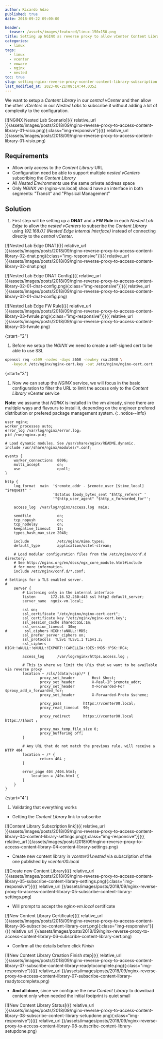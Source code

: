 ```yaml
---
author: Ricardo Adao
published: true
date: 2018-09-22 09:00:00

header:
  teaser: /assets/images/featured/linux-150x150.png
title: Setting up NGINX as reverse proxy to allow vCenter Content Library subscription
categories:
  - linux
tags:
  - linux
  - vcenter
  - vmware
  - nginx
  - nested
toc: true
slug: setting-nginx-reverse-proxy-vcenter-content-library-subscription
last_modified_at: 2023-06-21T08:14:44.035Z
---
```

We want to setup a _Content Library_ in our _central vCenter_ and then allow the other _vCenters_ in our _Nested Labs_ to subscribe it without adding a lot of complexity to the configuration.

[![NGINX Nested Lab Scenario]({{ relative_url }}/assets/images/posts/2018/09/nginx-reverse-proxy-to-access-content-library-01-visio.png){:class="img-responsive"}]({{ relative_url }}/assets/images/posts/2018/09/nginx-reverse-proxy-to-access-content-library-01-visio.png)

## Requirements ##

* Allow only access to the _Content Library_ URL
* Configuration need be able to support multiple _nested vCenters_ subscribing the _Content Library_
* All _Nested Environments_ use the same private address space
* Only _NGINX vm_ (nginx-vm.local) should have an interface in both segments: "Transit" and "Physical Management"

## Solution ##

1. First step will be setting up a **DNAT** and a **FW Rule** in each _Nested Lab Edge_ to allow the _nested vCenters_ to subscribe the _Content Library_ using  _192.168.0.1 (Nested Edge Internal Interface)_ instead of connecting directly to the _central vCenter_.

[![Nested Lab Edge DNAT]({{ relative_url }}/assets/images/posts/2018/09/nginx-reverse-proxy-to-access-content-library-02-dnat.png){:class="img-responsive"}]({{ relative_url }}/assets/images/posts/2018/09/nginx-reverse-proxy-to-access-content-library-02-dnat.png)

[![Nested Lab Edge DNAT Config]({{ relative_url }}/assets/images/posts/2018/09/nginx-reverse-proxy-to-access-content-library-02-01-dnat-config.png){:class="img-responsive"}]({{ relative_url }}/assets/images/posts/2018/09/nginx-reverse-proxy-to-access-content-library-02-01-dnat-config.png)

[![Nested Lab Edge FW Rule]({{ relative_url }}/assets/images/posts/2018/09/nginx-reverse-proxy-to-access-content-library-03-fwrule.png){:class="img-responsive"}]({{ relative_url }}/assets/images/posts/2018/09/nginx-reverse-proxy-to-access-content-library-03-fwrule.png)

{:start="2"}

1. Before we setup the _NGINX_ we need to create a self-signed cert to be able to use SSL

```bash
openssl req -x509 -nodes -days 3650 -newkey rsa:2048 \
   -keyout /etc/nginx/nginx-cert.key -out /etc/nginx/nginx-cert.cert
```

{:start="3"}

1. Now we can setup the _NGINX_ service, we will focus in the basic configuration to filter the URL to limit the access only to the _Content Library_ vCenter service

**Note:** we assume that _NGINX_ is installed in the vm already, since there are multiple ways and flavours to install it, depending on the engineer prefered distribution or prefered package management system.
{: .notice--info}

```nginx
user nginx;
worker_processes auto;
error_log /var/log/nginx/error.log;
pid /run/nginx.pid;

# Load dynamic modules. See /usr/share/nginx/README.dynamic.
include /usr/share/nginx/modules/*.conf;

events {
    worker_connections  8096;
    multi_accept        on;
    use                 epoll;
}

http {
    log_format  main  '$remote_addr - $remote_user [$time_local] "$request" '
                      '$status $body_bytes_sent "$http_referer" '
                      '"$http_user_agent" "$http_x_forwarded_for"';

    access_log  /var/log/nginx/access.log  main;

    sendfile            on;
    tcp_nopush          on;
    tcp_nodelay         on;
    keepalive_timeout   15;
    types_hash_max_size 2048;

    include             /etc/nginx/mime.types;
    default_type        application/octet-stream;

    # Load modular configuration files from the /etc/nginx/conf.d directory.
    # See http://nginx.org/en/docs/ngx_core_module.html#include
    # for more information.
    include /etc/nginx/conf.d/*.conf;

# Settings for a TLS enabled server.
#
    server {
        # Listening only in the internal interface
        listen       172.16.52.250:443 ssl http2 default_server;
        server_name  ngnix-vm.local;

        ssl on;
        ssl_certificate "/etc/nginx/nginx-cert.cert";
        ssl_certificate_key "/etc/nginx/nginx-cert.key";
        ssl_session_cache shared:SSL:1m;
        ssl_session_timeout  30m;
#        ssl_ciphers HIGH:!aNULL:!MD5;
        ssl_prefer_server_ciphers on;
        ssl_protocols  TLSv1 TLSv1.1 TLSv1.2;
        ssl_ciphers HIGH:!aNULL:!eNULL:!EXPORT:!CAMELLIA:!DES:!MD5:!PSK:!RC4;

        access_log      /var/log/nginx/https.access.log ;

        # This is where we limit the URLs that we want to be available via reverse proxy
        location ~ /cls/(data|vcsp)/* {
                proxy_set_header        Host $host;
                proxy_set_header        X-Real-IP $remote_addr;
                proxy_set_header        X-Forwarded-For $proxy_add_x_forwarded_for;
                proxy_set_header        X-Forwarded-Proto $scheme;

                proxy_pass          https://vcenter00.local;
                proxy_read_timeout  90;

                proxy_redirect      https://vcenter00.local https://$host ;

                proxy_max_temp_file_size 0;
                proxy_buffering off;
        }

        # Any URL that do not match the previous rule, will receive a HTTP 404
        location ~ /* {
                return 404 ;
        }

        error_page 404 /404.html;
            location = /40x.html {
        }
    }
}
```

{:start="4"}

1. Validating that everything works

* Getting the _Content Library_ link to subscribe

[![Content Library Subscription link]({{ relative_url }}/assets/images/posts/2018/09/nginx-reverse-proxy-to-access-content-library-04-content-library-settings.png){:class="img-responsive"}]({{ relative_url }}/assets/images/posts/2018/09/nginx-reverse-proxy-to-access-content-library-04-content-library-settings.png)

* Create new content library in _vcenter01.nested_ via subscription of the one published by _vcenter00.local_

[![Create new Content Library]({{ relative_url }}/assets/images/posts/2018/09/nginx-reverse-proxy-to-access-content-library-05-subscribe-content-library-settings.png){:class="img-responsive"}]({{ relative_url }}/assets/images/posts/2018/09/nginx-reverse-proxy-to-access-content-library-05-subscribe-content-library-settings.png)

* Will prompt to accept the _nginx-vm.local_ certificate

[![New Content Library Certificate]({{ relative_url }}/assets/images/posts/2018/09/nginx-reverse-proxy-to-access-content-library-06-subscribe-content-library-cert.png){:class="img-responsive"}]({{ relative_url }}/assets/images/posts/2018/09/nginx-reverse-proxy-to-access-content-library-06-subscribe-content-library-cert.png)

* Confirm all the details before click _Finish_

[![New Content Library Creation Finish step]({{ relative_url }}/assets/images/posts/2018/09/nginx-reverse-proxy-to-access-content-library-07-subscribe-content-library-readytocomplete.png){:class="img-responsive"}]({{ relative_url }}/assets/images/posts/2018/09/nginx-reverse-proxy-to-access-content-library-07-subscribe-content-library-readytocomplete.png)

* **And all done**, since we configure the new _Content Library_ to download content only when needed the initial footprint is quiet small

[![New Content Library Status]({{ relative_url }}/assets/images/posts/2018/09/nginx-reverse-proxy-to-access-content-library-08-subscribe-content-library-setupdone.png){:class="img-responsive"}]({{ relative_url }}/assets/images/posts/2018/09/nginx-reverse-proxy-to-access-content-library-08-subscribe-content-library-setupdone.png)